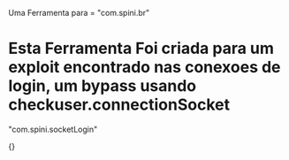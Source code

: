Uma Ferramenta para = "com.spini.br" 

# Esta Ferramenta Foi criada para um exploit encontrado nas conexoes de login, um bypass usando checkuser.connectionSocket

"com.spini.socketLogin"

{}
